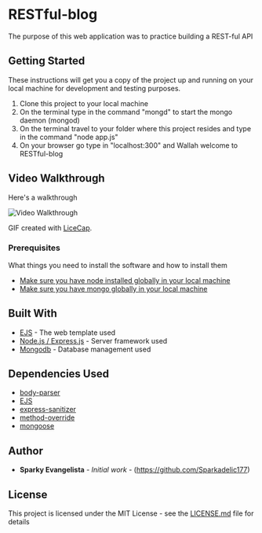 # RESTful-blog

The purpose of this web application was to practice building a REST-ful API 

## Getting Started

These instructions will get you a copy of the project up and running on your local machine for development and testing purposes. 

1. Clone this project to your local machine 
2. On the terminal type in the command "mongd" to start the mongo daemon (mongod)
3. On the terminal travel to your folder where this project resides and type in the command "node app.js"
4. On your browser go type in "localhost:300" and Wallah welcome to RESTful-blog

## Video Walkthrough

Here's a walkthrough 

<img src='Walkthrough.gif' title='Video Walkthrough' width='' alt='Video Walkthrough' />

GIF created with [LiceCap](http://www.cockos.com/licecap/).


### Prerequisites

What things you need to install the software and how to install them

* [Make sure you have node installed globally in your local machine](https://www.taniarascia.com/how-to-install-and-use-node-js-and-npm-mac-and-windows/)
* [Make sure you have mongo globally in your local machine](https://www.mongodb.com/download-center)


## Built With

* [EJS](https://scotch.io/tutorials/use-ejs-to-template-your-node-application) - The web template used
* [Node.js / Express.js](https://expressjs.com) - Server framework used
* [Mongodb](https://www.mongodb.com/download-center) - Database management used

## Dependencies Used 
* [body-parser](https://www.npmjs.com/package/body-parser)
* [EJS](https://scotch.io/tutorials/use-ejs-to-template-your-node-application)
* [express-sanitizer](https://www.npmjs.com/package/express-sanitizer)
* [method-override](https://www.npmjs.com/package/method-override)
* [mongoose](https://www.npmjs.com/package/mongoose)

## Author

* **Sparky Evangelista** - *Initial work* - (https://github.com/Sparkadelic177)

## License

This project is licensed under the MIT License - see the [LICENSE.md](LICENSE.md) file for details

